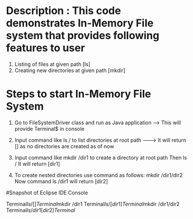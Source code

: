# Description : This code demonstrates In-Memory File system that provides following features to user
1. Listing of files at given path [ls]
2. Creating new directories at given path [mkdir]

# Steps to start In-Memory File System
1. Go to FileSystemDriver class and run as Java application
 --> This will provide Terminal$ in console
 2. Input command like ls /  to list directories at root path
 ---> It will return [] as no directories are created as of now

3. Input command like mkdir /dir1 to create a directory at root path
   Then ls /
   It will return [dir1]

4. To create nested directories use command as follows:
   mkdir /dir1/dir2
   Now command ls /dir1 will return [dir2]


#Snapshot of Eclipse IDE Console

Terminal$ls /
[]
Terminal$mkdir /dir1
Terminal$ls /
[dir1]
Terminal$mkdir /dir1/dir2
Terminal$ls /dir1
[dir2]
Terminal$
